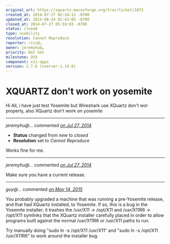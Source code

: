 ```yaml
---
original_url: https://xquartz.macosforge.org/trac/ticket/1872
created_at: 2014-07-27 02:24:12 -0700
updated_at: 2015-08-24 01:43:05 -0700
closed_at: 2014-07-27 05:59:03 -0700
status: closed
type: usability
resolution: Cannot Reproduce
reporter: risi@…
owner: jeremyhu@…
priority: Not Set
milestone: OSX
component: x11-apps
version: 2.7.6 (xserver-1.14.6)
---
```


XQUARTZ don't work on yosemite
==============================


Hi All,
i have just test Yosemite but Wireshark use XQuartz don't wor properly, also XQuartz don't work on yosemite



---

*jeremyhu@…* commented *[on Jul 27, 2014](https://xquartz.macosforge.org/trac/ticket/1872#comment:1 "July 27, 2014 at 5:59 AM PDT")*

-   **Status** changed from *new* to *closed*
-   **Resolution** set to *Cannot Reproduce*

Works fine for me.



---

*jeremyhu@…* commented *[on Jul 27, 2014](https://xquartz.macosforge.org/trac/ticket/1872#comment:2 "July 27, 2014 at 5:59 AM PDT")*

Make sure you have a current release.



---

*guy@…* commented *[on May 14, 2015](https://xquartz.macosforge.org/trac/ticket/1872#comment:3 "May 14, 2015 at 4:24 PM PDT")*

You probably upgraded a machine that was running a pre-Yosemite release, and that had XQuartz installed, to Yosemite. If so, this is a bug in the Yosemite installer; it trashes the /usr/X11 -&gt; /opt/X11 and /usr/X11R6 -&gt; /opt/X11 symlinks that the XQuartz installer carefully placed in order to allow programs built against the normal /usr/X11R6 or /usr/X11 paths to run.

Try manually doing "sudo ln -s /opt/X11 /usr/X11" and "sudo ln -s /opt/X11 /usr/X11R6" to work around the installer bug.



